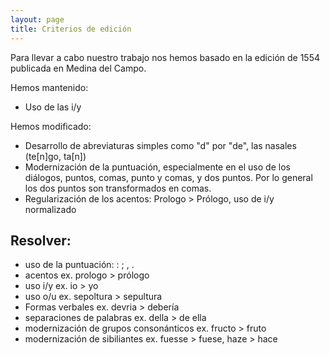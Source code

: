 ```yaml
---
layout: page
title: Criterios de edición
---
```


Para llevar a cabo nuestro trabajo nos hemos basado en la edición de 1554 publicada en Medina del Campo.

Hemos mantenido:

- Uso de las i/y

Hemos modificado:

- Desarrollo de abreviaturas simples como "d" por "de", las nasales (te[n]go, ta[n])
- Modernización de la puntuación, especialmente en el uso de los diálogos, puntos, comas, punto y comas, y dos puntos. Por lo general los dos puntos son transformados en comas. 
- Regularización de los acentos: Prologo > Prólogo, uso de i/y normalizado
 
 ## Resolver:
 
 * uso de la puntuación: : ; , . 
 * acentos ex. prologo > prólogo 
 * uso i/y ex. io > yo 
 * uso o/u ex. sepoltura > sepultura
 * Formas verbales ex. devria > debería 
 * separaciones de palabras ex. della > de ella 
 * modernización de grupos consonánticos ex. fructo > fruto 
 * modernización de sibiliantes ex. fuesse > fuese, haze > hace 

